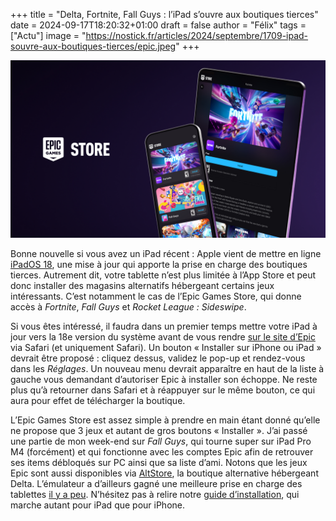 +++
title = "Delta, Fortnite, Fall Guys : l’iPad s’ouvre aux boutiques tierces"
date = 2024-09-17T18:20:32+01:00
draft = false
author = "Félix"
tags = ["Actu"]
image = "https://nostick.fr/articles/2024/septembre/1709-ipad-souvre-aux-boutiques-tierces/epic.jpeg"
+++

![L’Epic Games Store](epic.jpeg "") 

Bonne nouvelle si vous avez un iPad récent : Apple vient de mettre en ligne [iPadOS 18](https://www.apple.com/fr/ipados/ipados-18/), une mise à jour qui apporte la prise en charge des boutiques tierces. Autrement dit, votre tablette n’est plus limitée à l’App Store et peut donc installer des magasins alternatifs hébergeant certains jeux intéressants. C’est notamment le cas de l’Epic Games Store, qui donne accès à *Fortnite*, *Fall Guys* et *Rocket League : Sideswipe*.

Si vous êtes intéressé, il faudra dans un premier temps mettre votre iPad à jour vers la 18e version du système avant de vous rendre [sur le site d’Epic](https://store.epicgames.com/fr/mobile) via Safari (et uniquement Safari). Un bouton « Installer sur iPhone ou iPad » devrait être proposé : cliquez dessus, validez le pop-up et rendez-vous dans les *Réglages*. Un nouveau menu devrait apparaître en haut de la liste à gauche vous demandant d’autoriser Epic à installer son échoppe. Ne reste plus qu’à retourner dans Safari et à réappuyer sur le même bouton, ce qui aura pour effet de télécharger la boutique.

L’Epic Games Store est assez simple à prendre en main étant donné qu’elle ne propose que 3 jeux et autant de gros boutons « Installer ». J’ai passé une partie de mon week-end sur *Fall Guys*, qui tourne super sur iPad Pro M4 (forcément) et qui fonctionne avec les comptes Epic afin de retrouver ses items débloqués sur PC ainsi que sa liste d’ami. Notons que les jeux Epic sont aussi disponibles via [AltStore](https://altstore.io), la boutique alternative hébergeant Delta. L’émulateur a d’ailleurs gagné une meilleure prise en charge des tablettes [il y a peu](https://nostick.fr/articles/2024/juillet/1007-emulateur-delta-compatible-ipad/). N’hésitez pas à relire notre [guide d’installation](https://www.igen.fr/app-store/2024/09/fortnite-fall-guys-lepic-games-store-est-desormais-optimise-pour-ipados-145893), qui marche autant pour iPad que pour iPhone.